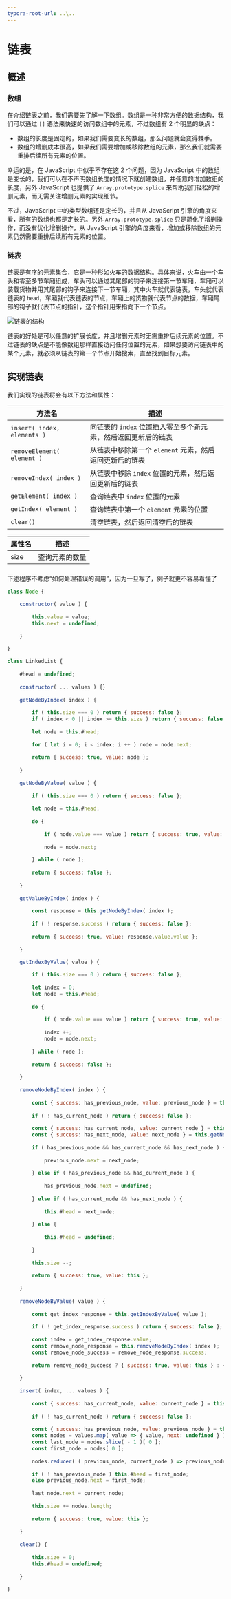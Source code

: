 ```yaml
---
typora-root-url: ..\..
---
```


# 链表

## 概述

### 数组

在介绍链表之前，我们需要先了解一下数组。数组是一种非常方便的数据结构，我们可以通过 `[]` 语法来快速的访问数组中的元素，不过数组有 2 个明显的缺点：

- 数组的长度是固定的，如果我们需要变长的数组，那么问题就会变得棘手。
- 数组的增删成本很高，如果我们需要增加或移除数组的元素，那么我们就需要重排后续所有元素的位置。

幸运的是，在 JavaScript 中似乎不存在这 2 个问题，因为 JavaScript 中的数组是变长的，我们可以在不声明数组长度的情况下就创建数组，并任意的增加数组的长度，另外 JavaScript 也提供了 `Array.prototype.splice`  来帮助我们轻松的增删元素，而无需关注增删元素的实现细节。

不过，JavaScript 中的类型数组还是定长的，并且从 JavaScript 引擎的角度来看，所有的数组也都是定长的。另外 `Array.prototype.splice` 只是简化了增删操作，而没有优化增删操作，从 JavaScript 引擎的角度来看，增加或移除数组的元素仍然需要重排后续所有元素的位置。

### 链表

链表是有序的元素集合，它是一种形如火车的数据结构。具体来说，火车由一个车头和零至多节车厢组成，车头可以通过其尾部的钩子来连接第一节车厢，车厢可以装载货物并用其尾部的钩子来连接下一节车厢，其中火车就代表链表，车头就代表链表的 `head`，车厢就代表链表的节点，车厢上的货物就代表节点的数据，车厢尾部的钩子就代表节点的指针，这个指针用来指向下一个节点。

![链表的结构](/static/image/markdown/leetcode/linked-list/linked-list-structure.png)

链表的好处是可以任意的扩展长度，并且增删元素时无需重排后续元素的位置。不过链表的缺点是不能像数组那样直接访问任何位置的元素，如果想要访问链表中的某个元素，就必须从链表的第一个节点开始搜索，直至找到目标元素。

## 实现链表

我们实现的链表将会有以下方法和属性：

| 方法名                      | 描述                                                         |
| --------------------------- | ------------------------------------------------------------ |
| `insert( index, elements )` | 向链表的 `index` 位置插入零至多个新元素，然后返回更新后的链表 |
| `removeElement( element )`  | 从链表中移除第一个 `element` 元素，然后返回更新后的链表      |
| `removeIndex( index )`      | 从链表中移除 `index` 位置的元素，然后返回更新后的链表        |
| `getElement( index )`       | 查询链表中 `index` 位置的元素                                |
| `getIndex( element )`       | 查询链表中第一个 `element` 元素的位置                        |
| `clear()`                   | 清空链表，然后返回清空后的链表                               |

| 属性名 | 描述           |
| ------ | -------------- |
| size   | 查询元素的数量 |

### 

下述程序不考虑“如何处理错误的调用”，因为一旦写了，例子就更不容易看懂了



```js
class Node {
    
    constructor( value ) {
        
        this.value = value;
        this.next = undefined;
        
    }
    
}
```



```js
class LinkedList {
    
    #head = undefined;
    
    constructor( ... values ) {}
    
    getNodeByIndex( index ) {
        
        if ( this.size === 0 ) return { success: false };
        if ( index < 0 || index >= this.size ) return { success: false };
        
        let node = this.#head;
        
        for ( let i = 0; i < index; i ++ ) node = node.next;
        
        return { success: true, value: node };
        
    }
    
    getNodeByValue( value ) {
        
        if ( this.size === 0 ) return { success: false };
        
		let node = this.#head;
        
		do {
            
            if ( node.value === value ) return { success: true, value: node };
            
            node = node.next;
            
        } while ( node );
        
        return { success: false };
        
    }
    
    getValueByIndex( index ) {
        
        const response = this.getNodeByIndex( index );
        
        if ( ! response.success ) return { success: false };
        
        return { success: true, value: response.value.value };
        
    }
    
    getIndexByValue( value ) {

        if ( this.size === 0 ) return { success: false };
        
        let index = 0;
        let node = this.#head;
        
        do {
            
            if ( node.value === value ) return { success: true, value: index };
            
            index ++;
            node = node.next;
            
        } while ( node );
        
        return { success: false };
        
    }
    
    removeNodeByIndex( index ) {
        
        const { success: has_previous_node, value: previous_node } = this.getNodeByIndex( index - 1 );
        
        if ( ! has_current_node ) return { success: false };
        
		const { success: has_current_node, value: current_node } = this.getNodeByIndex( index );
        const { success: has_next_node, value: next_node } = this.getNodeByIndex( index + 1 );
        
        if ( has_previous_node && has_current_node && has_next_node ) {
            
            previous_node.next = next_node;
            
        } else if ( has_previous_node && has_current_node ) {
            
            has_previous_node.next = undefined;
            
        } else if ( has_current_node && has_next_node ) {
            
            this.#head = next_node;
            
        } else {
            
            this.#head = undefined;
            
        }
        
        this.size --;
        
        return { success: true, value: this };
        
    }
    
    removeNodeByValue( value ) {
        
        const get_index_response = this.getIndexByValue( value );
        
		if ( ! get_index_response.success ) return { success: false };
        
        const index = get_index_response.value;
        const remove_node_response = this.removeNodeByIndex( index );
        const remove_node_success = remove_node_response.success;
        
		return remove_node_success ? { success: true, value: this } : { success: false };
        
    }
    
    insert( index, ... values ) {
        
        const { success: has_current_node, value: current_node } = this.getNodeByIndex( index );
        
        if ( ! has_current_node ) return { success: false };
        
        const { success: has_previous_node, value: previous_node } = this.getNodeByIndex( index - 1 );
        const nodes = values.map( value => { value, next: undefined } );
		const last_node = nodes.slice( - 1 )[ 0 ];
        const first_node = nodes[ 0 ];
        
        nodes.reducer( ( previous_node, current_node ) => previous_node.next = current_node );
        
        if ( ! has_previous_node ) this.#head = first_node;
        else previous_node.next = first_node;
        
        last_node.next = current_node;
        
        this.size += nodes.length;
        
        return { success: true, value: this };
        
    }
    
    clear() {
        
        this.size = 0;
        this.#head = undefined;
        
    }
    
}
```



